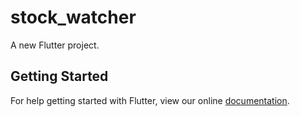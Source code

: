 # stock_watcher

A new Flutter project.

## Getting Started

For help getting started with Flutter, view our online
[documentation](https://flutter.io/).
